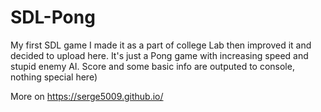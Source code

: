 # SDL-Pong

My first SDL game
I made it as a part of college Lab then improved it and decided to upload here.
It's just a Pong game with increasing speed and stupid enemy AI.
Score and some basic info are outputed to console, nothing special here)

More on https://serge5009.github.io/
